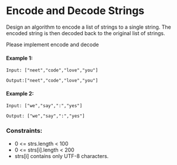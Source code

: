 # Encode and Decode Strings
Design an algorithm to encode a list of strings to a single string. 
The encoded string is then decoded back to the original list of strings.

Please implement encode and decode

#### Example 1:
```
Input: ["neet","code","love","you"]

Output:["neet","code","love","you"]
```
#### Example 2:
```
Input: ["we","say",":","yes"]

Output: ["we","say",":","yes"]
```
### Constraints:

* 0 <= strs.length < 100
* 0 <= strs[i].length < 200
* strs[i] contains only UTF-8 characters.